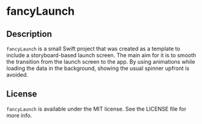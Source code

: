# fancyLaunch

## Description

`fancyLaunch` is a small Swift project that was created as a template to include a storyboard-based launch screen. The main aim for it
is to smooth the transition from the launch screen to the app. By using animations while loading the data in the background, showing the
usual spinner upfront is avoided.

## License

`fancyLaunch` is available under the MIT license. See the LICENSE file for more info.

